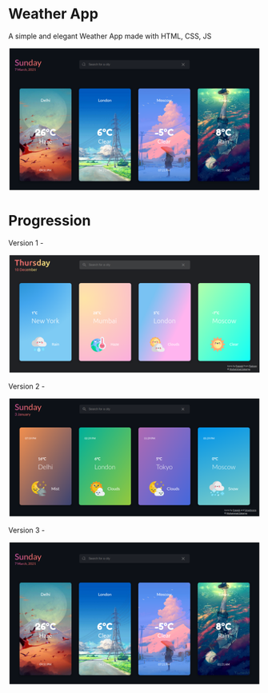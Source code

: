 # **Weather App**

A simple and elegant Weather App made with HTML, CSS, JS

<a href="https://zakariyaq313.github.io/weather-app/"><img src="images/version-3.png"></a>

# **Progression**

Version 1 -

![Picsart_22-03-05_01-14-34-480](images/version-1.png)

Version 2 -

![Picsart_22-03-05_01-15-14-024](images/version-2.png)

Version 3 -

![Picsart_22-03-05_01-14-11-774](images/version-3.png)
